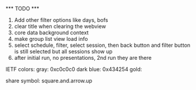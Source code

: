 *** TODO ***

1. Add other filter options like days, bofs
2. clear title when clearing the webview
3. core data background context
4. make group list view load info
5. select schedule, filter, select session, then back button and filter button is still selected but all sessions show up
6. after initial run, no presentations, 2nd run they are there

IETF colors:
	gray: 0xc0c0c0
	dark blue: 0x434254
	gold: 

share symbol: square.and.arrow.up
